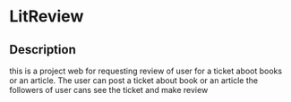 # LitReview

## Description

this is a project web for requesting review of user for a ticket aboot books or an article. The user can post a ticket about book or an article
the followers of user cans see the ticket and make review